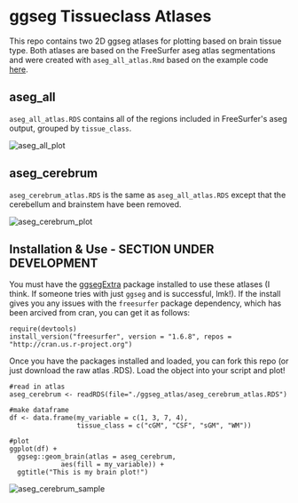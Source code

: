 # ggseg Tissueclass Atlases
This repo contains two 2D ggseg atlases for plotting based on brain tissue type. Both atlases are based on the FreeSurfer aseg atlas segmentations and were created with `aseg_all_atlas.Rmd` based on the example code [here](https://ggseg.github.io/ggsegExtra/articles/createaseg.html).

## aseg_all
`aseg_all_atlas.RDS` contains all of the regions included in FreeSurfer's aseg output, grouped by `tissue_class`.

![aseg_all_plot](https://github.com/BGDlab/ggseg-tissueclass-atlas/assets/90057023/99c3d01d-1d14-4f92-ba2a-53990f766649)

## aseg_cerebrum
`aseg_cerebrum_atlas.RDS` is the same as `aseg_all_atlas.RDS` except that the cerebellum and brainstem have been removed.

![aseg_cerebrum_plot](https://github.com/BGDlab/ggseg-tissueclass-atlas/assets/90057023/d4bf3508-3f39-4683-90f1-e2807f55a329)

## Installation & Use - SECTION UNDER DEVELOPMENT
You must have the [ggsegExtra](https://github.com/ggseg/ggsegExtra) package installed to use these atlases (I think. If someone tries with just `ggseg` and is successful, lmk!). If the install gives you any issues with the `freesurfer` package dependency, which has been arcived from cran, you can get it as follows:

```
require(devtools)
install_version("freesurfer", version = "1.6.8", repos = "http://cran.us.r-project.org")
```

Once you have the packages installed and loaded, you can fork this repo (or just download the raw atlas .RDS). Load the object into your script and plot!

```
#read in atlas
aseg_cerebrum <- readRDS(file="./ggseg_atlas/aseg_cerebrum_atlas.RDS")

#make dataframe
df <- data.frame(my_variable = c(1, 3, 7, 4),
                 tissue_class = c("cGM", "CSF", "sGM", "WM"))

#plot
ggplot(df) +
  ggseg::geom_brain(atlas = aseg_cerebrum, 
             aes(fill = my_variable)) +
  ggtitle("This is my brain plot!")
```

![aseg_cerebrum_sample](https://github.com/BGDlab/ggseg-tissueclass-atlas/assets/90057023/0961f4c4-3125-4690-826b-09b44c6da0e5)
